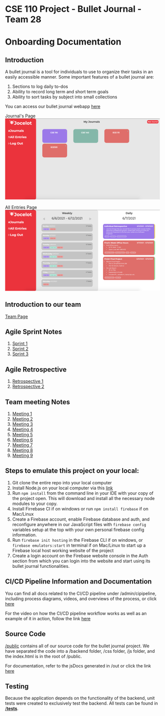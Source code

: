 # CSE 110 Project - Bullet Journal - Team 28

# Onboarding Documentation

## Introduction

A bullet journal is a tool for individuals to use to organize their tasks in an easily accessible manner. Some important features of a bullet journal are: 
  1. Sections to log daily to-dos
  2. Ability to record long term and short term goals 
  3. Ability to sort tasks by subject into small collections

You can access our bullet journal webapp [here](https://bullet-journal-110.web.app/) 

Journal's Page
![Alt text](/public/images/JournalPage.png "Journal's Page")


All Entries Page
![Alt text](/public/images/AllEntriesPage.png "All Entries Page")

## Introduction to our team
[Team Page](/admin/team.md)

## Agile Sprint Notes
  1. [Sprint 1](/admin/meetings/Agile/FirstSprintAndRetrospectiveNotes/051621-sprint-1-review.md)
  2. [Sprint 2](/admin/meetings/Agile/SecondSprintAndRetrospectiveNotes/053021-sprint-2-review.md)
  3. [Sprint 3](/admin/meetings/Agile/ThirdSprintMeeting/060621-sprint-3-review.md)

## Agile Retrospective
  1. [Retrospective 1](/admin/meetings/Agile/FirstSprintAndRetrospectiveNotes/051621-sprint-1-retrospective.md)
  2. [Retrospective 2](/admin/meetings/Agile/SecondSprintAndRetrospectiveNotes/053021-sprint-2-retrospective.md)

## Team meeting Notes
  1. [Meeting 1](/admin/meetings/041221-kickoff.md)
  2. [Meeting 2](/admin/meetings/041821-brainstorm.md)
  3. [Meeting 3](/admin/meetings/042521-pitchAndBrainstorm.md)
  4. [Meeting 4](/admin/meetings/042621-PitchMeeting.md)
  5. [Meeting 5](/admin/meetings/050221-SecondPitchMeeting.md)
  6. [Meeting 6](/admin/meetings/050321-ProjectPitchandAssignmentDiscussion.md)
  7. [Meeting 7](/admin/meetings/050621-AssigningTasks.md)
  8. [Meeting 8](/admin/meetings/050921-CatchUpMeetingAndUpdate.md)
  9. [Meeting 9](/admin/meetings/052321-UpdateOnTasks.md)

## Steps to emulate this project on your local:
  1. Git clone the entire repo into your local computer
  2. Install Node.js on your local computer via this [link](https://nodejs.org/en/)
  3. Run `npm install` from the command line in your IDE with your copy of the project open. This will download and install all the necessary node modules to your copy.
  4. Install Firrebase CI if on windows or run `npm install firebase` if on Mac/Linux
  5. Create a Firebase account, enable Firebase database and auth, and reconfigure anywhere in our JavaScript files with `firebase config` variables setup at the top with your own personal firebase config information. 
  6. Run `firebase init hosting` in the Firebase CLI if on windows, or `firebase emulators:start` in terminal if on Mac/Linux to start up a Firebase local host working website of the project 
  7. Create a login account on the Firebase website console in the Auth section from which you can login into the website and start using its bullet journal functionalities. 


## CI/CD Pipeline Information and Documentation

You can find all docs related to the CI/CD pipeline under /admin/cipipeline, including process diagrams, videos, and overviews of the process, or click [here](/admin/cipipeline)

For the video on how the CI/CD pipeline workflow works as well as an example of it in action, follow the link [here](/admin/cipipeline/phase1-update.mp4)

## Source Code
[/public](/public) contains all of our source code for the bullet journal project. We have separated the code into a /backend folder, /css folder, /js folder, and the index.html is in the root of /public. 

For documentation, refer to the jsDocs generated in /out or click the link [here](/out)

## Testing

Because the application depends on the functionality of the backend, unit tests were created to exclusively test the backend. All tests can be found in [/__tests__](/__tests__).